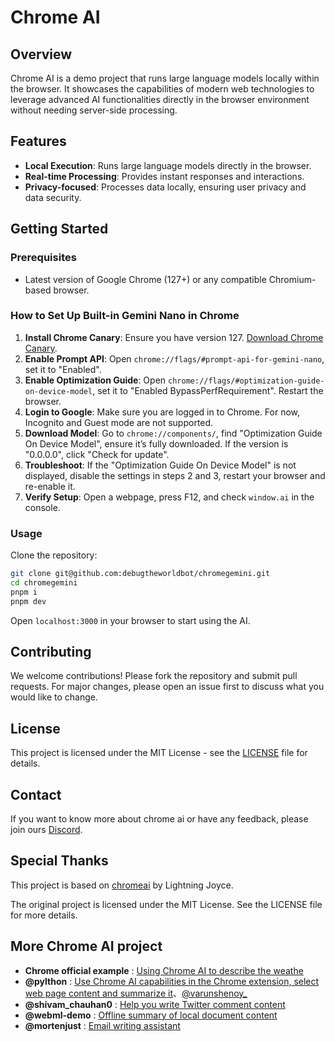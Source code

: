 # Chrome AI

## Overview

Chrome AI is a demo project that runs large language models locally within the browser. It showcases the capabilities of modern web technologies to leverage advanced AI functionalities directly in the browser environment without needing server-side processing.

## Features

- **Local Execution**: Runs large language models directly in the browser.
- **Real-time Processing**: Provides instant responses and interactions.
- **Privacy-focused**: Processes data locally, ensuring user privacy and data security.

## Getting Started

### Prerequisites

- Latest version of Google Chrome (127+) or any compatible Chromium-based browser.

### How to Set Up Built-in Gemini Nano in Chrome

1. **Install Chrome Canary**: Ensure you have version 127. [Download Chrome Canary](https://google.com/chrome/canary/).
2. **Enable Prompt API**: Open `chrome://flags/#prompt-api-for-gemini-nano`, set it to "Enabled".
3. **Enable Optimization Guide**: Open `chrome://flags/#optimization-guide-on-device-model`, set it to "Enabled BypassPerfRequirement". Restart the browser.
4. **Login to Google**: Make sure you are logged in to Chrome. For now, Incognito and Guest mode are not supported.
5. **Download Model**: Go to `chrome://components/`, find "Optimization Guide On Device Model", ensure it’s fully downloaded. If the version is "0.0.0.0", click "Check for update".
6. **Troubleshoot**: If the "Optimization Guide On Device Model" is not displayed, disable the settings in steps 2 and 3, restart your browser and re-enable it.
7. **Verify Setup**: Open a webpage, press F12, and check `window.ai` in the console.

### Usage

Clone the repository:

```bash
git clone git@github.com:debugtheworldbot/chromegemini.git
cd chromegemini
pnpm i
pnpm dev
```

Open `localhost:3000` in your browser to start using the AI.

## Contributing

We welcome contributions! Please fork the repository and submit pull requests. For major changes, please open an issue first to discuss what you would like to change.

## License

This project is licensed under the MIT License - see the [LICENSE](LICENSE) file for details.

## Contact

If you want to know more about chrome ai or have any feedback, please join ours [Discord](https://discord.gg/ZrF4kjUBhJ).

## Special Thanks

This project is based on [chromeai](https://github.com/lightning-joyce/chromeai) by Lightning Joyce.

The original project is licensed under the MIT License. See the LICENSE file for more details.

## More Chrome AI project

- **Chrome official example** : [Using Chrome AI to describe the weathe](https://x.com/ChromiumDev/status/1807817071700447306)
- **@pylthon** : [Use Chrome AI capabilities in the Chrome extension, select web page content and summarize it](https://x.com/pylthon/status/1806304233043501561)、[@varunshenoy\_](https://x.com/varunshenoy_/status/1808199306828198214)
- **@shivam_chauhan0** : [Help you write Twitter comment content](https://x.com/shivam_chauhan0/status/1807829573679435791)
- **@webml-demo** : [Offline summary of local document content](https://webml-demo.vercel.app/?provider=chrome_ai)
- **@mortenjust** : [Email writing assistant](https://x.com/mortenjust/status/1808093127976079805)

